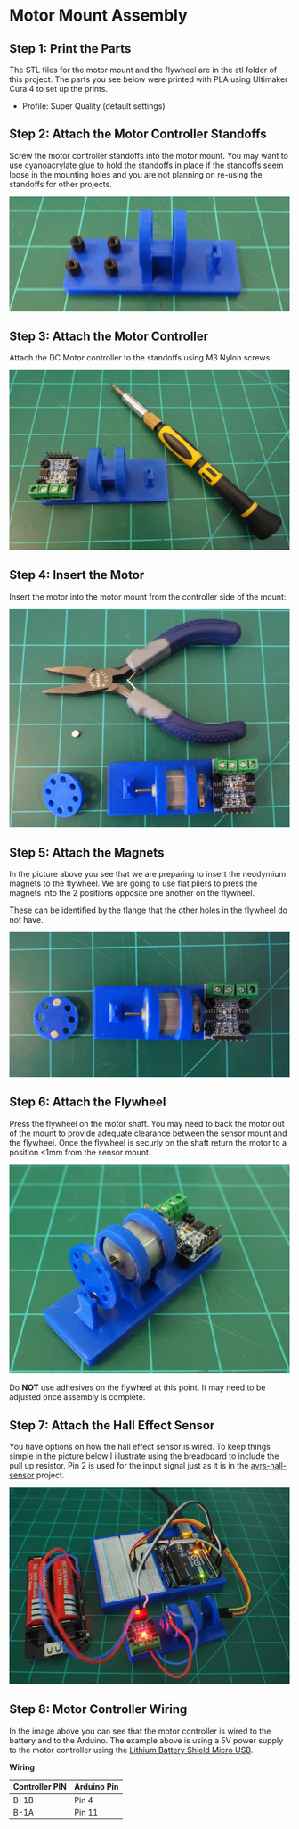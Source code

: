 # Motor Mount Assembly

## Step 1: Print the Parts

The STL files for the motor mount and the flywheel are in the stl folder of this project. The parts you see below were printed with PLA using Ultimaker Cura 4 to set up the prints.

* Profile: Super Quality (default settings)

## Step 2: Attach the Motor Controller Standoffs

Screw the motor controller standoffs into the motor mount. You may want to use cyanoacrylate glue to hold the standoffs in place if the standoffs seem loose in the mounting holes and you are not planning on re-using the standoffs for other projects.

![Step 2](images/assembly-002.png)

## Step 3: Attach the Motor Controller

Attach the DC Motor controller to the standoffs using M3 Nylon screws.

![Step 3](images/assembly-003.png)

## Step 4: Insert the Motor

Insert the motor into the motor mount from the controller side of the mount:

![Step 4](images/assembly-004.png)


## Step 5: Attach the Magnets

In the picture above you see that we are preparing to insert the neodymium magnets to the flywheel. We are going to use flat pliers to press the magnets into the 2 positions opposite one another on the flywheel.

These can be identified by the flange that the other holes in the flywheel do not have.

![Step 5](images/assembly-006.png)

## Step 6: Attach the Flywheel

Press the flywheel on the motor shaft. You may need to back the motor out of the mount to provide adequate clearance between the sensor mount and the flywheel. Once the flywheel is securly on the shaft return the motor to a position  <1mm from the sensor mount.

![Step 6](images/assembly-007.png)

Do __NOT__ use adhesives on the flywheel at this point. It may need to be adjusted once assembly is complete.

## Step 7: Attach the Hall Effect Sensor
You have options on how the hall effect sensor is wired. To keep things simple in the picture below I illustrate using the breadboard to include the pull up resistor. Pin 2 is used for the input signal just as it is in the [avrs-hall-sensor](https://github.com/bytetrail/avrs-hall-sensor) project.

![Step 7](images/assembly-009.png)

## Step 8: Motor Controller Wiring
In the image above you can see that the motor controller is wired to the battery and to the Arduino. The example above is using a 5V power supply to the motor controller using the [Lithium Battery Shield Micro USB](https://www.amazon.com/gp/product/B07SZKNST4). 

__Wiring__

Controller PIN | Arduino Pin
---------------|------------
 B-1B | Pin 4
 B-1A | Pin 11



